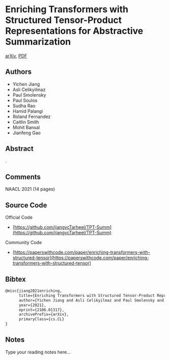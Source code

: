 
# Enriching Transformers with Structured Tensor-Product Representations for Abstractive Summarization

[arXiv](https://arxiv.org/abs/2106.01317), [PDF](https://arxiv.org/pdf/2106.01317.pdf)

## Authors

- Yichen Jiang
- Asli Celikyilmaz
- Paul Smolensky
- Paul Soulos
- Sudha Rao
- Hamid Palangi
- Roland Fernandez
- Caitlin Smith
- Mohit Bansal
- Jianfeng Gao

## Abstract

.

## Comments

NAACL 2021 (14 pages)

## Source Code

Official Code

- [https://github.com/jiangycTarheel/TPT-Summ](https://github.com/jiangycTarheel/TPT-Summ)

Community Code

- [https://paperswithcode.com/paper/enriching-transformers-with-structured-tensor](https://paperswithcode.com/paper/enriching-transformers-with-structured-tensor)

## Bibtex

```tex
@misc{jiang2021enriching,
      title={Enriching Transformers with Structured Tensor-Product Representations for Abstractive Summarization}, 
      author={Yichen Jiang and Asli Celikyilmaz and Paul Smolensky and Paul Soulos and Sudha Rao and Hamid Palangi and Roland Fernandez and Caitlin Smith and Mohit Bansal and Jianfeng Gao},
      year={2021},
      eprint={2106.01317},
      archivePrefix={arXiv},
      primaryClass={cs.CL}
}
```

## Notes

Type your reading notes here...

